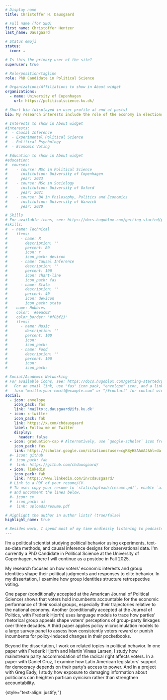 ```yaml
---
# Display name
title: Christoffer H. Dausgaard

# Full name (for SEO)
first_name: Christoffer Hentzer
last_name: Dausgaard

# Status emoji
status:
  icon: ☕️

# Is this the primary user of the site?
superuser: true

# Role/position/tagline
role: PhD Candidate in Political Science

# Organizations/Affiliations to show in About widget
organizations:
  - name: University of Copenhagen
    url: https://politicalscience.ku.dk/

# Short bio (displayed in user profile at end of posts)
bio: My research interests include the role of the economy in elections, the psychology of social group identities and causal inference.

# Interests to show in About widget
#interests:
#  - Causal Inference
#  - Experimental Political Science
#  - Political Psychology
#  - Economic Voting

# Education to show in About widget
#education:
#  courses:
#    - course: MSc in Political Science
#      institution: University of Copenhagen
#      year: 2023
#    - course: MSc in Sociology
#      institution: University of Oxford
#      year: 2021
#    - course: BA in Philosophy, Politics and Economics
#      institution: University of Warwick
#      year: 2020

# Skills
# For available icons, see: https://docs.hugoblox.com/getting-started/page-builder/#icons
#skills:
#  - name: Technical
#    items:
#      - name: R
#        description: ''
#        percent: 80
#        icon: r
#        icon_pack: devicon
#      - name: Causal Inference
#        description: ''
#        percent: 100
#        icon: chart-line
#        icon_pack: fas
#      - name: Stata
#        description: ''
#        percent: 40
#        icon: devicon
#        icon_pack: stata
#  - name: Hobbies
#    color: '#eeac02'
#    color_border: '#f0bf23'
#    items:
#      - name: Music
#        description: ''
#        percent: 100
#        icon: 
#        icon_pack: 
#      - name: Food
#        description: ''
#        percent: 100
#        icon: 
#        icon_pack: 

# Social/Academic Networking
# For available icons, see: https://docs.hugoblox.com/getting-started/page-builder/#icons
#   For an email link, use "fas" icon pack, "envelope" icon, and a link in the
#   form "mailto:your-email@example.com" or "/#contact" for contact widget.
social:
  - icon: envelope
    icon_pack: fas
    link: 'mailto:c.dausgaard@ifs.ku.dk'
  - icon: x-twitter
    icon_pack: fab
    link: https://x.com/chdausgaard
    label: Follow me on Twitter
    display:
      header: false
  - icon: graduation-cap # Alternatively, use `google-scholar` icon from `ai` icon pack
    icon_pack: fas
    link: https://scholar.google.com/citations?user=cgRByH8AAAAJ&hl=da
  #- icon: github
  #  icon_pack: fab
  #  link: https://github.com/chdausgaard/
  - icon: linkedin
    icon_pack: fab
    link: https://www.linkedin.com/in/cdausgaard/
  # Link to a PDF of your resume/CV.
  # To use: copy your resume to `static/uploads/resume.pdf`, enable `ai` icons in `params.yaml`,
  # and uncomment the lines below.
  #- icon: cv
  #  icon_pack: ai
  #  link: uploads/resume.pdf

# Highlight the author in author lists? (true/false)
highlight_name: true

# Besides work, I spend most of my time endlessly listening to podcasts on Danish and American politics, embarking on large baking projects, playing music, and social and cultural activities in Copenhagen, where I live with my partner, Signe. 
---
```


I’m a political scientist studying political behavior using experiments, text-as-data methods, and causal inference designs for observational data. I'm currently a PhD Candidate in Political Science at the University of Copenhagen, where I will continue as a postdoc in Fall 2025.

My research focuses on how voters’ economic interests and group identities shape their political judgments and responses to elite behavior. In my dissertation, I examine how group identities structure retrospective voting.

One paper (conditionally accepted at the American Journal of Political Science) shows that voters hold incumbents accountable for the economic performance of their social groups, especially their trajectories relative to the national economy. Another (conditionally accepted at the Journal of Politics, with Frederik Hjorth) uses language models to trace how parties’ rhetorical group appeals shape voters’ perceptions of group-party linkages over three decades. A third paper applies policy microsimulation models to a large survey panel to assess how consistently voters reward or punish incumbents for policy-induced changes in their pocketbooks.

Beyond the dissertation, I work on related topics in political behavior. In one paper with Frederik Hjorth and Martin Vinæs Larsen, I study how mainstream party accommodation of the radical right affects voters. In a paper with Daniel Cruz, I examine how Latin American legislators’ support for democracy depends on their party’s access to power. And in a project with Greg Eady, I study how exposure to damaging information about politicians can heighten partisan cynicism rather than strengthen accountability.

{style="text-align: justify;"}

